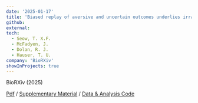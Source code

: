 ```yaml
---
date: '2025-01-17'
title: 'Biased replay of aversive and uncertain outcomes underlies irrational decision making.'
github:
external:
tech:
  - Seow, T. X.F.
  - McFadyen, J.
  - Dolan, R. J.
  - Hauser, T. U.
company: 'BioRXiv'
showInProjects: true
---
```


BioRXiv (2025)

[Pdf](/files/2025-01-17-Biased-replay-of-aversive-and-uncertain.pdf) / [Supplementary Material](/files/2025-01-17-Biased-replay-of-aversive-and-uncertain-supplementary.pdf) / [Data & Analysis Code](https://osf.io/sr74e/)
